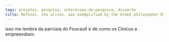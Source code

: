 ```yaml
---
tags: projetos, pesquisa, interesses-de-pesquisa, disserte
title: Refusal, she writes, was exemplified by the Greek philosopher Diogenes,
---
```

isso me lembra da parrúsia do Foucault e de como os Cínicos a empreendiam.
